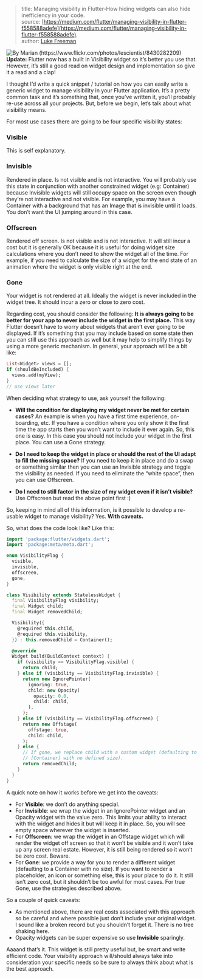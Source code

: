 > title: Managing visibility in Flutter-How hiding widgets can also hide inefficiency in your code.  
> source: [https://medium.com/flutter/managing-visibility-in-flutter-f558588adefe](https://medium.com/flutter/managing-visibility-in-flutter-f558588adefe).  
> author: [Luke Freeman](https://medium.com/@lukeaf)


![By Marian (https://www.flickr.com/photos/lescientist/8430282209) ](https://miro.medium.com/max/3072/1*q-Y9wu-ZE_4YHLYcPpjgGA.jpeg)
**Update:** Flutter now has a built in Visibility widget so it’s better you use that. However, it’s still a good read on widget design and implementation so give it a read and a clap!  

I thought I’d write a quick snippet / tutorial on how you can easily write a generic widget to manage visibility in your Flutter application. It’s a pretty common task and it’s something that, once you’ve written it, you’ll probably re-use across all your projects. But, before we begin, let’s talk about what visibility means.  

For most use cases there are going to be four specific visibility states:  

### Visible
This is self explanatory.

### Invisible
Rendered in place. Is not visible and is not interactive. You will probably use this state in conjunction with another constrained widget (e.g: Container) because Invisible widgets will still occupy space on the screen even though they’re not interactive and not visible. For example, you may have a Container with a background that has an Image that is invisible until it loads. You don’t want the UI jumping around in this case.  

### Offscreen
Rendered off screen. Is not visible and is not interactive. It will still incur a cost but it is generally OK because it is useful for doing widget size calculations where you don’t need to show the widget all of the time. For example, if you need to calculate the size of a widget for the end state of an animation where the widget is only visible right at the end.  

### Gone
Your widget is not rendered at all. Ideally the widget is never included in the widget tree. It should incur a zero or close to zero cost.  

Regarding cost, you should consider the following: **It is always going to be better for your app to never include the widget in the first place.** This way Flutter doesn’t have to worry about widgets that aren’t ever going to be displayed. If it’s something that you may include based on some state then you can still use this approach as well but it may help to simplify things by using a more generic mechanism. In general, your approach will be a bit like:  
``` dart
List<Widget> views = [];
if (shouldBeIncluded) {
  views.add(myView);
}
// use views later
```

When deciding what strategy to use, ask yourself the following:  
- **Will the condition for displaying my widget never be met for certain cases?** An example is when you have a first time experience, on-boarding, etc. If you have a condition where you only show it the first time the app starts then you won’t want to include it ever again. So, this one is easy. In this case you should not include your widget in the first place. You can use a Gone strategy.

- **Do I need to keep the widget in place or should the rest of the UI adapt to fill the missing space?** If you need to keep it in place and do a swap or something similar then you can use an Invisible strategy and toggle the visibility as needed. If you need to eliminate the “white space”, then you can use Offscreen.  

- **Do I need to still factor in the size of my widget even if it isn’t visible?** Use Offscreen but read the above point first :)

So, keeping in mind all of this information, is it possible to develop a re-usable widget to manage visibility? Yes. **With caveats.**  

So, what does the code look like? Like this: 
``` dart
import 'package:flutter/widgets.dart';
import 'package:meta/meta.dart';

enum VisibilityFlag {
  visible,
  invisible,
  offscreen,
  gone,
}

class Visibility extends StatelessWidget {
  final VisibilityFlag visibility;
  final Widget child;
  final Widget removedChild;

  Visibility({
    @required this.child,
    @required this.visibility,
  }) : this.removedChild = Container();

  @override
  Widget build(BuildContext context) {
    if (visibility == VisibilityFlag.visible) {
      return child;
    } else if (visibility == VisibilityFlag.invisible) {
      return new IgnorePointer(
        ignoring: true,
        child: new Opacity(
          opacity: 0.0,
          child: child,
        ),
      );
    } else if (visibility == VisibilityFlag.offscreen) {
      return new Offstage(
        offstage: true,
        child: child,
      );
    } else {
      // If gone, we replace child with a custom widget (defaulting to a
      // [Container] with no defined size).
      return removedChild;
    }
  }
}
```
A quick note on how it works before we get into the caveats:  

- For **Visible**: we don’t do anything special.  
- For **Invisible**: we wrap the widget in an IgnorePointer widget and an Opacity widget with the value zero. This limits your ability to interact with the widget and hides it but will keep it in place. So, you will see empty space wherever the widget is inserted.
- For **Offscreen**: we wrap the widget in an Offstage widget which will render the widget off screen so that it won’t be visible and it won’t take up any screen real estate. However, it is still being rendered so it won’t be zero cost. Beware.
- For **Gone**: we provide a way for you to render a different widget (defaulting to a Container with no size). If you want to render a placeholder, an icon or something else, this is your place to do it. It still isn’t zero cost, but it shouldn’t be too awful for most cases. For true Gone, use the strategies described above.  

So a couple of quick caveats:  

- As mentioned above, there are real costs associated with this approach so be careful and where possible just don’t include your original widget. I sound like a broken record but you shouldn’t forget it. There is no tree shaking here.  
- Opacity widgets can be super expensive so use **Invisible** sparingly.

Aaaand that’s it. This widget is still pretty useful but, be smart and write efficient code. Your visibility approach will/should always take into consideration your specific needs so be sure to always think about what is the best approach.  



